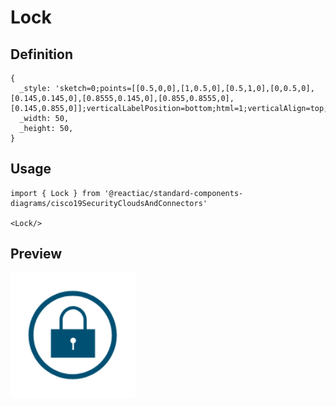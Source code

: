 # Lock

## Definition

```
{
  _style: 'sketch=0;points=[[0.5,0,0],[1,0.5,0],[0.5,1,0],[0,0.5,0],[0.145,0.145,0],[0.8555,0.145,0],[0.855,0.8555,0],[0.145,0.855,0]];verticalLabelPosition=bottom;html=1;verticalAlign=top;aspect=fixed;align=center;pointerEvents=1;shape=mxgraph.cisco19.lock;fillColor=#005073;strokeColor=none;',
  _width: 50,
  _height: 50,
}
```

## Usage

```
import { Lock } from '@reactiac/standard-components-diagrams/cisco19SecurityCloudsAndConnectors'

<Lock/>
```

## Preview

<img src="./lock.png" width="200"/>

